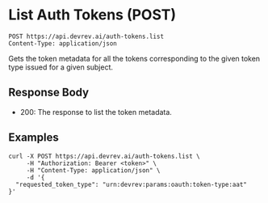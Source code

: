 # List Auth Tokens (POST)

```http
POST https://api.devrev.ai/auth-tokens.list
Content-Type: application/json
```

Gets the token metadata for all the tokens corresponding to the given
token type issued for a given subject.




## Response Body

- 200: The response to list the token metadata.

## Examples

```shell
curl -X POST https://api.devrev.ai/auth-tokens.list \
     -H "Authorization: Bearer <token>" \
     -H "Content-Type: application/json" \
     -d '{
  "requested_token_type": "urn:devrev:params:oauth:token-type:aat"
}'
```